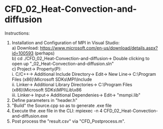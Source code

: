 # CFD_02_Heat-Convection-and-diffusion

Instructions:
1. Installation and Configuration of MPI in Visual Studio:  
  a) Download: https://www.microsoft.com/en-us/download/details.aspx?id=100593 (perhaps)  
  b) cd ./CFD_02_Heat-Convection-and-diffusion-> Double clicking to open up "_02_Heat-Convection-and-diffusion.sln"  
  c) Project-> Property(P):  
    i. C/C++-> Additional Include Directory-> Edit-> New Line-> C:\Program Files (x86)\Microsoft SDKs\MPI\Include  
    ii. Linker-> Additional Library Directories-> C:\Program Files (x86)\Microsoft SDKs\MPI\Lib\x86  
    iii. Linker-> Input-> Additional Dependenies-> Edit-> "msmpi.lib"  
2. Define parameters in "header.h"  
3. "Build" the Source.cpp so as to generate .exe file  
4. Execute the .exe file in the CLI: mpiexec -n 4 CFD_02_Heat-Convection-and-diffusion.exe  
5. Post process the "result.csv" via "CFD_Postprocess.m".
